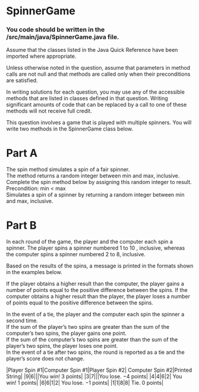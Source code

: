 # SpinnerGame
### You code should be written in the /src/main/java/SpinnerGame.java file.

Assume that the classes listed in the Java Quick Reference have been imported where appropriate.

Unless otherwise noted in the question, assume that parameters in method calls are not null and that methods are called only when their preconditions are satisfied.

In writing solutions for each question, you may use any of the accessible methods that are listed in classes defined in that question. Writing significant amounts of code that can be replaced by a call to one of these methods will not receive full credit.

This question involves a game that is played with multiple spinners. You will write two methods in the SpinnerGame class below.

# Part A
The spin method simulates a spin of a fair spinner.   
The method returns a random integer between min and max, inclusive.   
Complete the spin method below by assigning this random integer to result.  
Precondition: min < max  
Simulates a spin of a spinner by returning a random integer between min and max, inclusive.  

# Part B
In each round of the game, the player and the computer each spin a spinner. The player spins a spinner numbered 1 to 10 , inclusive, whereas the computer spins a spinner numbered 2 to 8, inclusive.

Based on the results of the spins, a message is printed in the formats shown in the examples below.

If the player obtains a higher result than the computer, the player gains a number of points equal to the positive difference between the spins. If the computer obtains a higher result than the player, the player loses a number of points equal to the positive difference between the spins.

In the event of a tie, the player and the computer each spin the spinner a second time.   
If the sum of the player’s two spins are greater than the sum of the computer’s two spins, the player gains one point.   
If the sum of the computer’s two spins are greater than the sum of the player’s two spins, the player loses one point.  
In the event of a tie after two spins, the round is reported as a tie and the player’s score does not change.  

|Player Spin #1|Computer Spin #1|Player Spin #2|	Computer Spin #2|Printed String|
|9|6|||You win! 3 points|
|3|7|||You lose. −4  points|
|4|4|6|2|	You win! 1 points|
|6|6|1|2|	You lose.  −1  points|
|1|1|8|8|	Tie. 0 points|
